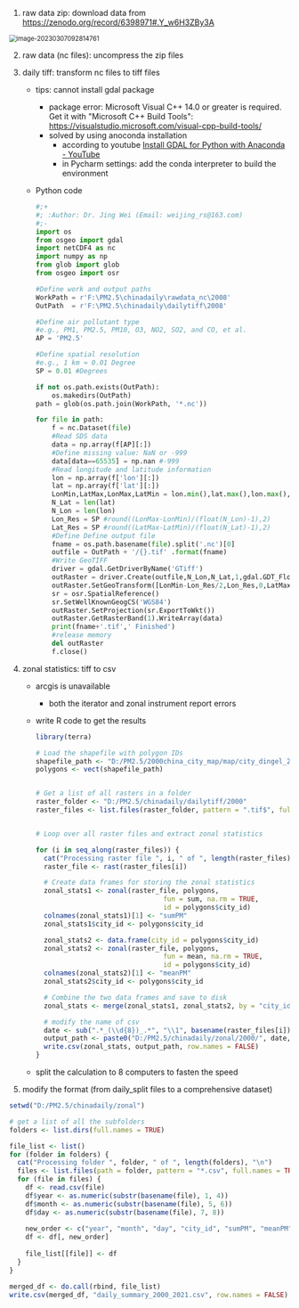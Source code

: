 1. raw data zip: download data from https://zenodo.org/record/6398971#.Y_w6H3ZBy3A

<img src="C:\Users\Lijh\AppData\Roaming\Typora\typora-user-images\image-20230307092814761.png" alt="image-20230307092814761" style="zoom:80%;" />

2. raw data (nc files): uncompress the zip files

3. daily tiff: transform nc files to tiff files

   - tips: cannot install gdal package
     
     - package error: Microsoft Visual C++ 14.0 or greater is required. Get it with "Microsoft C++ Build Tools": https://visualstudio.microsoft.com/visual-cpp-build-tools/
     - solved by using anoconda installation
       - according to youtube [Install GDAL for Python with Anaconda - YouTube](https://www.youtube.com/watch?v=q5WzabB-5Z0)
       - in Pycharm settings: add the conda interpreter to build the environment

   - Python code
     
     ```python
     #;+
     #; :Author: Dr. Jing Wei (Email: weijing_rs@163.com)
     #;-
     import os
     from osgeo import gdal
     import netCDF4 as nc
     import numpy as np  
     from glob import glob
     from osgeo import osr
     
     #Define work and output paths
     WorkPath = r'F:\PM2.5\chinadaily\rawdata_nc\2008'
     OutPath  = r'F:\PM2.5\chinadaily\dailytiff\2008'
     
     #Define air pollutant type 
     #e.g., PM1, PM2.5, PM10, O3, NO2, SO2, and CO, et al.
     AP = 'PM2.5'
     
     #Define spatial resolution 
     #e.g., 1 km ≈ 0.01 Degree
     SP = 0.01 #Degrees
     
     if not os.path.exists(OutPath):
         os.makedirs(OutPath)
     path = glob(os.path.join(WorkPath, '*.nc'))
     
     for file in path:
         f = nc.Dataset(file)   
         #Read SDS data
         data = np.array(f[AP][:]) 
         #Define missing value: NaN or -999
         data[data==65535] = np.nan #-999 
         #Read longitude and latitude information
         lon = np.array(f['lon'][:])
         lat = np.array(f['lat'][:])        
         LonMin,LatMax,LonMax,LatMin = lon.min(),lat.max(),lon.max(),lat.min()    
         N_Lat = len(lat) 
         N_Lon = len(lon)
         Lon_Res = SP #round((LonMax-LonMin)/(float(N_Lon)-1),2)
         Lat_Res = SP #round((LatMax-LatMin)/(float(N_Lat)-1),2)
         #Define Define output file
         fname = os.path.basename(file).split('.nc')[0]
         outfile = OutPath + '/{}.tif' .format(fname)        
         #Write GeoTIFF
         driver = gdal.GetDriverByName('GTiff')    
         outRaster = driver.Create(outfile,N_Lon,N_Lat,1,gdal.GDT_Float32)
         outRaster.SetGeoTransform([LonMin-Lon_Res/2,Lon_Res,0,LatMax+Lat_Res/2,0,-Lat_Res])
         sr = osr.SpatialReference()
         sr.SetWellKnownGeogCS('WGS84')
         outRaster.SetProjection(sr.ExportToWkt())
         outRaster.GetRasterBand(1).WriteArray(data)
         print(fname+'.tif',' Finished')     
         #release memory
         del outRaster
         f.close()
     ```

4. zonal statistics: tiff to csv
   
   - arcgis is unavailable
     - both the iterator and zonal instrument report errors
   
   - write R code to get the results
   
     ```R
     library(terra)
     
     # Load the shapefile with polygon IDs
     shapefile_path <- "D:/PM2.5/2000china_city_map/map/city_dingel_2000.shp"
     polygons <- vect(shapefile_path)
     
     
     # Get a list of all rasters in a folder
     raster_folder <- "D:/PM2.5/chinadaily/dailytiff/2000"
     raster_files <- list.files(raster_folder, pattern = ".tif$", full.names = TRUE)
     
     
     # Loop over all raster files and extract zonal statistics
     
     for (i in seq_along(raster_files)) {
       cat("Processing raster file ", i, " of ", length(raster_files), "\n")
       raster_file <- rast(raster_files[i])
     
       # Create data frames for storing the zonal statistics
       zonal_stats1 <- zonal(raster_file, polygons, 
                                     fun = sum, na.rm = TRUE, 
                                     id = polygons$city_id)
       colnames(zonal_stats1)[1] <- "sumPM"
       zonal_stats1$city_id <- polygons$city_id
     
       zonal_stats2 <- data.frame(city_id = polygons$city_id)
       zonal_stats2 <- zonal(raster_file, polygons, 
                                     fun = mean, na.rm = TRUE, 
                                     id = polygons$city_id)
       colnames(zonal_stats2)[1] <- "meanPM"
       zonal_stats2$city_id <- polygons$city_id
     
       # Combine the two data frames and save to disk
       zonal_stats <- merge(zonal_stats1, zonal_stats2, by = "city_id")
     
       # modify the name of csv
       date <- sub(".*_(\\d{8})_.*", "\\1", basename(raster_files[i]))
       output_path <- paste0("D:/PM2.5/chinadaily/zonal/2000/", date, ".csv")
       write.csv(zonal_stats, output_path, row.names = FALSE)
     }
     ```
   
   - split the calculation to 8 computers to fasten the speed

5. modify the format (from daily_split files to a comprehensive dataset)

```R
setwd("D:/PM2.5/chinadaily/zonal")

# get a list of all the subfolders
folders <- list.dirs(full.names = TRUE)

file_list <- list()
for (folder in folders) {
  cat("Processing folder ", folder, " of ", length(folders), "\n")
  files <- list.files(path = folder, pattern = "*.csv", full.names = TRUE)
  for (file in files) {
    df <- read.csv(file)
    df$year <- as.numeric(substr(basename(file), 1, 4))
    df$month <- as.numeric(substr(basename(file), 5, 6))
    df$day <- as.numeric(substr(basename(file), 7, 8))
    
    new_order <- c("year", "month", "day", "city_id", "sumPM", "meanPM")
    df <- df[, new_order]
    
    file_list[[file]] <- df
  }
}

merged_df <- do.call(rbind, file_list)
write.csv(merged_df, "daily_summary_2000_2021.csv", row.names = FALSE)
```